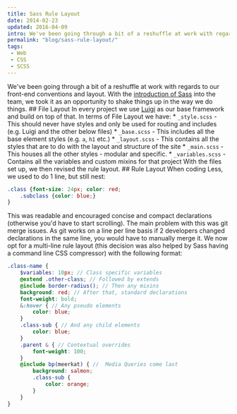 ```yaml
---
title: Sass Rule Layout
date: 2014-02-23
updated: 2016-04-09
intro: We've been going through a bit of a reshuffle at work with regards to our front-end conventions and layout.
permalink: "blog/sass-rule-layout/"
tags:
 - Web
 - CSS
 - SCSS
---
```


We've been going through a bit of a reshuffle at work with regards to our front-end conventions and layout. With the [introduction of Sass](http://www.mikestreety.co.uk/blog/from-less-to-sass) into the team, we took it as an opportunity to shake things up in the way we do things. ## File Layout In every project we use [Luigi](https://github.com/bozboz/luigi) as our base framework and build on top of that. In terms of File Layout we have: * `_style.scss` - This should never have styles and only be used for routing and includes (e.g. Luigi and the other below files) * `_base.scss` - This includes all the base element styles (e.g. `a`, `h1` etc.) * `_layout.scss` - This contains all the styles that are to do with the layout and structure of the site * `_main.scss` - This houses all the other styles - modular and specific. * `_variables.scss` - Contains all the variables and custom mixins for that project With the files set up, we then revised the rule layout. ## Rule Layout When coding Less, we used to do 1 line, but still nest:

```scss
.class {font-size: 24px; color: red;
    .subclass {color: blue;}
}
```

This was readable and encouraged concise and compact declarations (otherwise you'd have to start scrolling). The main problem with this was git merge issues. As git works on a line per line basis if 2 developers changed declarations in the same line, you would have to manually merge it. We now opt for a multi-line rule layout (this decision was also helped by Sass having a command line CSS compressor) with the following format:

```scss
.class-name {
    $variables: 10px; // Class specific variables
    @extend .other-class; // Followed by extends
    @include border-radius(); // Then any mixins
    background: red; // After that, standard declarations
    font-weight: bold;
    &:hover { // Any pseudo elements
        color: blue;
    }
    .class-sub { // And any child elements
        color: blue;
    }
    .parent & { // Contextual overrides
        font-weight: 100;
    }
    @include bp(meerkat) { //  Media Queries come last
        background: salmon;
        .class-sub {
            color: orange;
        }
    }
}
```
